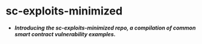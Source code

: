 # sc-exploits-minimized
- ***Introducing the sc-exploits-minimized repo, a compilation of common smart contract vulnerability examples.***
